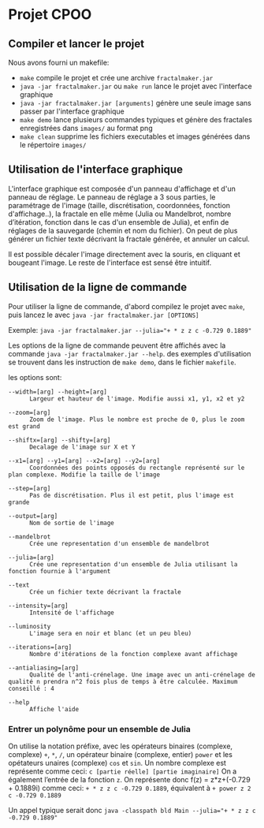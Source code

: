 # Projet CPOO

## Compiler et lancer le projet

Nous avons fourni un makefile:
  - `make` compile le projet et crée une archive `fractalmaker.jar`
  - `java -jar fractalmaker.jar` ou `make run` lance le projet avec l'interface graphique
  - `java -jar fractalmaker.jar [arguments]` génère une seule image sans passer par l'interface graphique
  - `make demo` lance plusieurs commandes typiques et génère des fractales enregistrées dans `images/` au format png
  - `make clean` supprime les fichiers executables et images générées dans le répertoire `images/`

## Utilisation de l'interface graphique
L'interface graphique est composée d'un panneau d'affichage et d'un panneau de réglage.
Le panneau de réglage a 3 sous parties, le paramétrage de l'image (taille, discrétisation, coordonnées, fonction d'affichage..),
la fractale en elle même (Julia ou Mandelbrot, nombre d’itération, fonction dans le cas d'un ensemble de Julia),
et enfin de réglages de la sauvegarde (chemin et nom du fichier).
On peut de plus générer un fichier texte décrivant la fractale générée, et annuler un calcul.

Il est possible décaler l'image directement avec la souris, en cliquant et bougeant l'image. Le reste de l'interface est sensé être intuitif.

## Utilisation de la ligne de commande
Pour utiliser la ligne de commande, d'abord compilez le projet avec `make`,
puis lancez le avec `java -jar fractalmaker.jar [OPTIONS]`

Exemple: `java -jar fractalmaker.jar --julia="+ * z z c -0.729 0.1889"`

Les options de la ligne de commande peuvent être affichés avec la commande `java -jar fractalmaker.jar --help`. des exemples d'utilisation se trouvent dans les instruction de `make demo`, dans le fichier `makefile`.

les options sont: 
```
--width=[arg] --height=[arg]
      Largeur et hauteur de l'image. Modifie aussi x1, y1, x2 et y2

--zoom=[arg]
      Zoom de l'image. Plus le nombre est proche de 0, plus le zoom est grand

--shiftx=[arg] --shifty=[arg]
      Decalage de l'image sur X et Y

--x1=[arg] --y1=[arg] --x2=[arg] --y2=[arg]
      Coordonnées des points opposés du rectangle représenté sur le plan complexe. Modifie la taille de l'image

--step=[arg]
      Pas de discrétisation. Plus il est petit, plus l'image est grande

--output=[arg]
      Nom de sortie de l'image

--mandelbrot
      Crée une representation d'un ensemble de mandelbrot

--julia=[arg]
      Crée une representation d'un ensemble de Julia utilisant la fonction fournie à l'argument

--text
      Crée un fichier texte décrivant la fractale

--intensity=[arg]
      Intensité de l'affichage

--luminosity
      L'image sera en noir et blanc (et un peu bleu)

--iterations=[arg]
      Nombre d'itérations de la fonction complexe avant affichage

--antialiasing=[arg]
      Qualité de l'anti-crénelage. Une image avec un anti-crénelage de qualité n prendra n^2 fois plus de temps à être calculée. Maximum conseillé : 4 

--help
      Affiche l'aide
``` 

### Entrer un polynôme pour un ensemble de Julia
On utilise la notation préfixe, avec les opérateurs binaires (complexe, complexe) `+`, `*`, `/`, un opérateur binaire (complexe, entier) `power` et les opétateurs unaires (complexe) `cos` et `sin`.
Un nombre complexe est représente comme ceci: `c [partie réelle] [partie imaginaire]`
On a également l’entrée de la fonction `z`.
On représente donc f(z) = z\*z+(-0.729 + 0.1889i) comme ceci:
    `+ * z z c -0.729 0.1889`, équivalent à `+ power z 2 c -0.729 0.1889`

Un appel typique serait donc `java -classpath bld Main --julia="+ * z z c -0.729 0.1889"`
